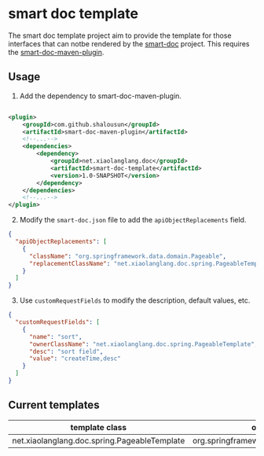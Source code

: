 # smart doc template

The smart doc template project aim to provide the template for those interfaces that can notbe rendered by the [smart-doc](https://github.com/smart-doc-group/smart-doc) project. This requires the [smart-doc-maven-plugin](https://github.com/smart-doc-group/smart-doc-maven-plugin).

## Usage

1. Add the dependency to smart-doc-maven-plugin.

```xml

<plugin>
    <groupId>com.github.shalousun</groupId>
    <artifactId>smart-doc-maven-plugin</artifactId>
    <!--...-->
    <dependencies>
        <dependency>
            <groupId>net.xiaolanglang.doc</groupId>
            <artifactId>smart-doc-template</artifactId>
            <version>1.0-SNAPSHOT</version>
        </dependency>
    </dependencies>
    <!--...-->
</plugin>
```

2. Modify the `smart-doc.json` file to add the `apiObjectReplacements` field.

```json
{
  "apiObjectReplacements": [
    {
      "className": "org.springframework.data.domain.Pageable",
      "replacementClassName": "net.xiaolanglang.doc.spring.PageableTemplate"
    }
  ]
}
```

3. Use `customRequestFields` to modify the description, default values, etc.

```json
{
  "customRequestFields": [
    {
      "name": "sort",
      "ownerClassName": "net.xiaolanglang.doc.spring.PageableTemplate",
      "desc": "sort field",
      "value": "createTime,desc"
    }
  ]
}
```

## Current templates

| template class                               | origin class                             |
| -------------------------------------------- | ---------------------------------------- |
| net.xiaolanglang.doc.spring.PageableTemplate | org.springframework.data.domain.Pageable |